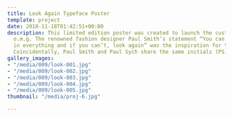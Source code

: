 ```yaml
---
title: Look Again Typeface Poster
template: project
date: 2018-11-18T01:42:51+00:00
description: This limited edition poster was created to launch the custom typeface
  o.m.g. The renowned fashion designer Paul Smith’s statement “You can find inspiration
  in everything and if you can’t, look again” was the inspiration for the poster.
  Coincidentally, Paul Smith and Paul Sych share the same initials (PS).
gallery_images:
- "/media/009/look-001.jpg"
- "/media/009/look-002.jpg"
- "/media/009/look-003.jpg"
- "/media/009/look-004.jpg"
- "/media/009/look-005.jpg"
thumbnail: "/media/proj-6.jpg"

---
```

